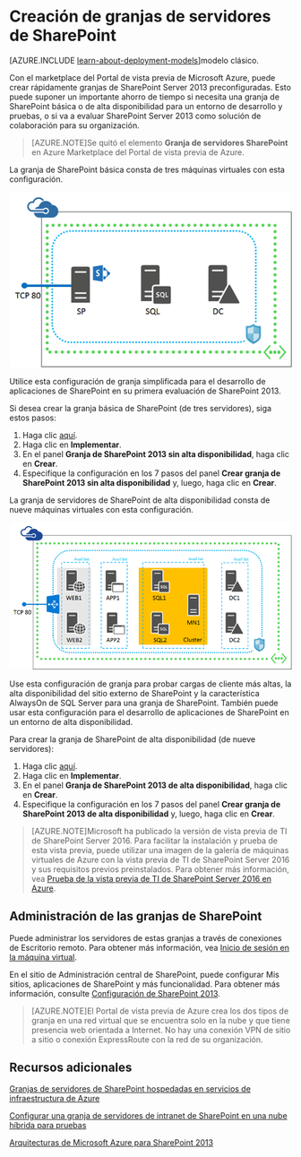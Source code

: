 <properties
	pageTitle="Creación de granjas de servidores de SharePoint | Microsoft Azure"
	description="Cree rápidamente una nueva granja de SharePoint Server 2013 básica o de alta disponibilidad, mediante el marketplace del Portal de vista previa de Azure."
	services="virtual-machines"
	documentationCenter=""
	authors="JoeDavies-MSFT"
	manager="timlt"
	editor=""
	tags="azure-resource-manager"/>

<tags
	ms.service="virtual-machines"
	ms.workload="infrastructure-services"
	ms.tgt_pltfrm="Windows"
	ms.devlang="na"
	ms.topic="article"
	ms.date="10/29/2015"
	ms.author="josephd"/>

# Creación de granjas de servidores de SharePoint

[AZURE.INCLUDE [learn-about-deployment-models](../../includes/learn-about-deployment-models-rm-include.md)]modelo clásico.

Con el marketplace del Portal de vista previa de Microsoft Azure, puede crear rápidamente granjas de SharePoint Server 2013 preconfiguradas. Esto puede suponer un importante ahorro de tiempo si necesita una granja de SharePoint básica o de alta disponibilidad para un entorno de desarrollo y pruebas, o si va a evaluar SharePoint Server 2013 como solución de colaboración para su organización.

> [AZURE.NOTE]Se quitó el elemento **Granja de servidores SharePoint** en Azure Marketplace del Portal de vista previa de Azure.

La granja de SharePoint básica consta de tres máquinas virtuales con esta configuración.

![sharepointfarm](./media/virtual-machines-sharepoint-farm-azure-preview/Non-HAFarm.png)

Utilice esta configuración de granja simplificada para el desarrollo de aplicaciones de SharePoint en su primera evaluación de SharePoint 2013.

Si desea crear la granja básica de SharePoint (de tres servidores), siga estos pasos:

1. Haga clic [aquí](https://azure.microsoft.com/marketplace/partners/sharepoint2013/sharepoint2013farmsharepoint2013-nonha/).
2. Haga clic en **Implementar**.
3. En el panel **Granja de SharePoint 2013 sin alta disponibilidad**, haga clic en **Crear**.
4. Especifique la configuración en los 7 pasos del panel **Crear granja de SharePoint 2013 sin alta disponibilidad** y, luego, haga clic en **Crear**.

La granja de servidores de SharePoint de alta disponibilidad consta de nueve máquinas virtuales con esta configuración.

![sharepointfarm](./media/virtual-machines-sharepoint-farm-azure-preview/HAFarm.png)

Use esta configuración de granja para probar cargas de cliente más altas, la alta disponibilidad del sitio externo de SharePoint y la característica AlwaysOn de SQL Server para una granja de SharePoint. También puede usar esta configuración para el desarrollo de aplicaciones de SharePoint en un entorno de alta disponibilidad.

Para crear la granja de SharePoint de alta disponibilidad (de nueve servidores):

1. Haga clic [aquí](https://azure.microsoft.com/marketplace/partners/sharepoint2013/sharepoint2013farmsharepoint2013-ha/).
2. Haga clic en **Implementar**.
3. En el panel **Granja de SharePoint 2013 de alta disponibilidad**, haga clic en **Crear**.
4. Especifique la configuración en los 7 pasos del panel **Crear granja de SharePoint 2013 de alta disponibilidad** y, luego, haga clic en **Crear**.

> [AZURE.NOTE]Microsoft ha publicado la versión de vista previa de TI de SharePoint Server 2016. Para facilitar la instalación y prueba de esta vista previa, puede utilizar una imagen de la galería de máquinas virtuales de Azure con la vista previa de TI de SharePoint Server 2016 y sus requisitos previos preinstalados. Para obtener más información, vea [Prueba de la vista previa de TI de SharePoint Server 2016 en Azure](http://azure.microsoft.com/blog/test-sharepoint-server-2016-it-preview-4/).

## Administración de las granjas de SharePoint

Puede administrar los servidores de estas granjas a través de conexiones de Escritorio remoto. Para obtener más información, vea [Inicio de sesión en la máquina virtual](virtual-machines-windows-tutorial.md#log-on-to-the-virtual-machine).

En el sitio de Administración central de SharePoint, puede configurar Mis sitios, aplicaciones de SharePoint y más funcionalidad. Para obtener más información, consulte [Configuración de SharePoint 2013](http://technet.microsoft.com/library/ee836142.aspx).

> [AZURE.NOTE]El Portal de vista previa de Azure crea los dos tipos de granja en una red virtual que se encuentra solo en la nube y que tiene presencia web orientada a Internet. No hay una conexión VPN de sitio a sitio o conexión ExpressRoute con la red de su organización.

## Recursos adicionales

[Granjas de servidores de SharePoint hospedadas en servicios de infraestructura de Azure](virtual-machines-sharepoint-infrastructure-services.md)

[Configurar una granja de servidores de intranet de SharePoint en una nube híbrida para pruebas](../virtual-network/virtual-networks-setup-sharepoint-hybrid-cloud-testing.md)

[Arquitecturas de Microsoft Azure para SharePoint 2013](https://technet.microsoft.com/library/dn635309.aspx)

<!---HONumber=Nov15_HO4-->